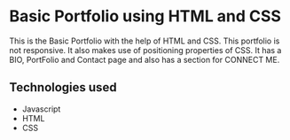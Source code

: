 # Basic Portfolio using HTML and CSS

This is the Basic Portfolio with the help of HTML and CSS. This portfolio is not responsive. It also makes use of positioning properties of CSS. It has a BIO, PortFolio and Contact page and also has a section for CONNECT ME. 

## Technologies used

- Javascript
- HTML
- CSS


